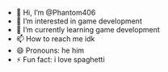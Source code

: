 - 👋 Hi, I’m @Phantom406
- 👀 I’m interested in game development
- 🌱 I’m currently learning game development
- 📫 How to reach me idk
- 😄 Pronouns: he him
- ⚡ Fun fact: i love spaghetti

<!---
Phantom406/Phantom406 is a ✨ special ✨ repository because its `README.md` (this file) appears on your GitHub profile.
You can click the Preview link to take a look at your changes.
--->
